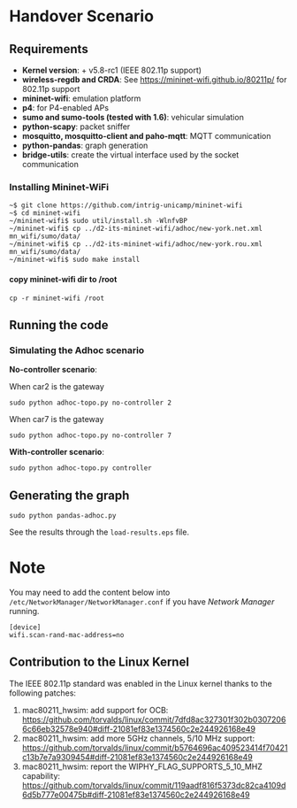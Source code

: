 # Handover Scenario

## Requirements 
- **Kernel version**: + v5.8-rc1 (IEEE 802.11p support)
- **wireless-regdb and CRDA**: See https://mininet-wifi.github.io/80211p/ for 802.11p support
- **mininet-wifi**: emulation platform  
- **p4**: for P4-enabled APs  
- **sumo and sumo-tools (tested with 1.6)**: vehicular simulation
- **python-scapy**: packet sniffer
- **mosquitto, mosquitto-client and paho-mqtt**: MQTT communication
- **python-pandas**: graph generation 
- **bridge-utils**: create the virtual interface used by the socket communication
  
### Installing Mininet-WiFi  
```
~$ git clone https://github.com/intrig-unicamp/mininet-wifi   
~$ cd mininet-wifi    
~/mininet-wifi$ sudo util/install.sh -WlnfvBP  
~/mininet-wifi$ cp ../d2-its-mininet-wifi/adhoc/new-york.net.xml mn_wifi/sumo/data/
~/mininet-wifi$ cp ../d2-its-mininet-wifi/adhoc/new-york.rou.xml mn_wifi/sumo/data/
~/mininet-wifi$ sudo make install
```

#### copy mininet-wifi dir to /root
`cp -r mininet-wifi /root`  


## Running the code   

###  Simulating the Adhoc scenario
**No-controller scenario**:    

When car2 is the gateway
```
sudo python adhoc-topo.py no-controller 2
```


When car7 is the gateway
```
sudo python adhoc-topo.py no-controller 7
```

**With-controller scenario**:
```
sudo python adhoc-topo.py controller
```

## Generating the graph
```
sudo python pandas-adhoc.py   
```

See the results through the `load-results.eps` file.

# Note
You may need to add the content below into `/etc/NetworkManager/NetworkManager.conf` if you have _Network Manager_ running.

```
[device]
wifi.scan-rand-mac-address=no
```

## Contribution to the Linux Kernel
The IEEE 802.11p standard was enabled in the Linux kernel thanks to the following patches:

1. mac80211_hwsim: add support for OCB: https://github.com/torvalds/linux/commit/7dfd8ac327301f302b03072066c66eb32578e940#diff-21081ef83e1374560c2e244926168e49
2. mac80211_hwsim: add more 5GHz channels, 5/10 MHz support: https://github.com/torvalds/linux/commit/b5764696ac409523414f70421c13b7e7a9309454#diff-21081ef83e1374560c2e244926168e49
3. mac80211_hwsim: report the WIPHY_FLAG_SUPPORTS_5_10_MHZ capability: https://github.com/torvalds/linux/commit/119aadf816f5373dc82ca4109d6d5b777e00475b#diff-21081ef83e1374560c2e244926168e49
